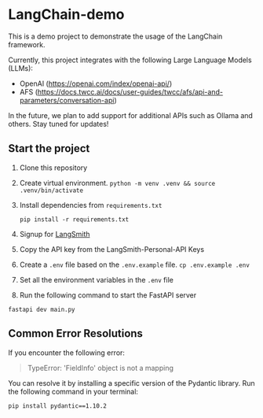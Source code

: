 # LangChain-demo

This is a demo project to demonstrate the usage of the LangChain framework.

Currently, this project integrates with the following Large Language Models (LLMs):
- OpenAI (https://openai.com/index/openai-api/)
- AFS (https://docs.twcc.ai/docs/user-guides/twcc/afs/api-and-parameters/conversation-api)

In the future, we plan to add support for additional APIs such as Ollama and others.
Stay tuned for updates!

## Start the project

1. Clone this repository
2. Create virtual environment. `python -m venv .venv && source .venv/bin/activate`
3. Install dependencies from `requirements.txt`

    ```shell
    pip install -r requirements.txt
    ```
4. Signup for [LangSmith](https://smith.langchain.com)
5. Copy the API key from the LangSmith-Personal-API Keys
6. Create a `.env` file based on the `.env.example` file. `cp .env.example .env`
7. Set all the environment variables in the `.env` file
8. Run the following command to start the FastAPI server

```shell
fastapi dev main.py
```

## Common Error Resolutions

If you encounter the following error:
> TypeError: 'FieldInfo' object is not a mapping

You can resolve it by installing a specific version of the Pydantic library. Run the following command in your terminal:

```shell
pip install pydantic==1.10.2
```
